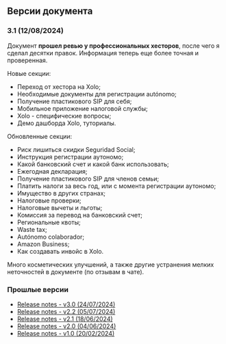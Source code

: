## Версии документа

### 3.1 (12/08/2024)

Документ **прошел ревью у профессиональных хесторов**, после чего я сделал десятки правок. Информация теперь еще
более точная и проверенная.

Новые секции:

- Переход от хестора на Xolo;
- Необходимые документы для регистрации autónomo;
- Получение пластикового SIP для себя;
- Мобильное приложение налоговой службы;
- Xolo - специфические вопросы;
- Демо дашборда Xolo, туториалы.

Обновленные секции:

- Риск лишиться скидки Seguridad Social;
- Инструкция регистрации аутономо;
- Какой банковский счет и какой банк использовать;
- Ежегодная декларация;
- Получение пластикового SIP для членов семьи;
- Платить налоги за весь год, или с момента регистрации аутономо;
- Имущество в других странах;
- Налоговые проверки;
- Налоговые вычеты и льготы;
- Комиссия за перевод на банковский счет;
- Региональные квоты;
- Waste tax;
- Autónomo colaborador;
- Amazon Business;
- Как создавать инвойс в Xolo.

Много косметических улучшений, а также другие устранения мелких неточностей в документе (по отзывам в чате).

### Прошлые версии

- [Release notes - v3.0 (24/07/2024)](versions/3.0.html)
- [Release notes - v2.2 (05/07/2024)](versions/2.2.html)
- [Release notes - v2.1 (18/06/2024)](versions/2.1.html)
- [Release notes - v2.0 (04/06/2024)](versions/2.0.html)
- [Release notes - v1.0 (20/02/2024)](versions/1.0.html)
